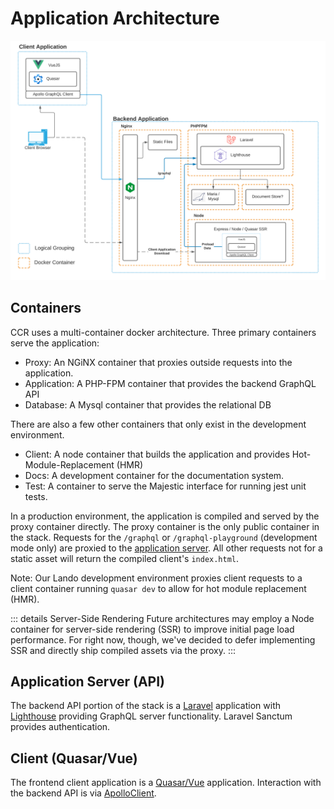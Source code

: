 # Application Architecture

![Architecture Overview Diagram](./images/arch_overview.png)

## Containers

CCR uses a multi-container docker architecture. Three primary containers serve the application:

- Proxy: An NGiNX container that proxies outside requests into the application.
- Application: A PHP-FPM container that provides the backend GraphQL API
- Database: A Mysql container that provides the relational DB

There are also a few other containers that only exist in the development environment.

- Client: A node container that builds the application and provides Hot-Module-Replacement (HMR)
- Docs: A development container for the documentation system.
- Test: A container to serve the Majestic interface for running jest unit tests.

In a production environment, the application is compiled and served by the proxy container directly. The proxy container is the only public container in the stack. Requests for the `/graphql` or `/graphql-playground` (development mode only)
are proxied to the [application server](#application-server). All other requests not for a static asset will return the compiled client's `index.html`.

Note: Our Lando development environment proxies client requests to a client container running `quasar dev` to allow for hot module replacement (HMR).

::: details Server-Side Rendering
Future architectures may employ a Node container for server-side rendering (SSR) to improve initial page load performance. For right now, though,
we've decided to defer implementing SSR and directly ship compiled assets via the proxy.
:::

## Application Server (API)

<CaptionImage href="https://laravel.com" :src="$withBase('/logos/laravel.jpg')" caption="Laravel" />
<CaptionImage href="https://lighthouse-php.com" :src="$withBase('/logos/lighthouse.png')" caption="Lighthouse" />

The backend API portion of the stack is a [Laravel](https://laravel.com) application with [Lighthouse](https://lighthouse-php.com) providing GraphQL server functionality. Laravel Sanctum provides authentication.

## Client (Quasar/Vue)

<CaptionImage href="https://quasar.dev" :src="$withBase('/logos/quasar.png')" caption="Quasar" />
<CaptionImage href="https://vuejs.org" :src="$withBase('/logos/vue.png')" caption="Vue" />
<CaptionImage href="https://apollographql.com" :src="$withBase('/logos/apollo.png')" caption="ApolloClient" />

The frontend client application is a [Quasar/Vue](https://quasar.dev) application. Interaction with the backend API is via [ApolloClient](https://apollographql.com).
